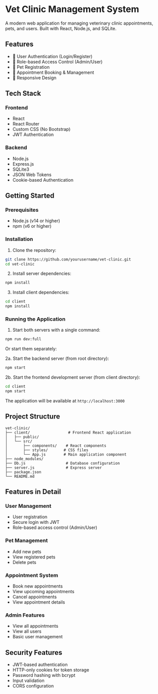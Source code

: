 # Vet Clinic Management System

A modern web application for managing veterinary clinic appointments, pets, and users. Built with React, Node.js, and SQLite.

## Features

- 🔐 User Authentication (Login/Register)
- 👤 Role-based Access Control (Admin/User)
- 🐾 Pet Registration
- 📅 Appointment Booking & Management
- 📱 Responsive Design

## Tech Stack

### Frontend
- React
- React Router
- Custom CSS (No Bootstrap)
- JWT Authentication

### Backend
- Node.js
- Express.js
- SQLite3
- JSON Web Tokens
- Cookie-based Authentication

## Getting Started

### Prerequisites
- Node.js (v14 or higher)
- npm (v6 or higher)

### Installation

1. Clone the repository:
```bash
git clone https://github.com/yourusername/vet-clinic.git
cd vet-clinic
```

2. Install server dependencies:
```bash
npm install
```

3. Install client dependencies:
```bash
cd client
npm install
```

### Running the Application

1. Start both servers with a single command:
```bash
npm run dev:full
```

Or start them separately:

2a. Start the backend server (from root directory):
```bash
npm start
```

2b. Start the frontend development server (from client directory):
```bash
cd client
npm start
```

The application will be available at `http://localhost:3000`

## Project Structure

```
vet-clinic/
├── client/                 # Frontend React application
│   ├── public/
│   └── src/
│       ├── components/    # React components
│       ├── styles/       # CSS files
│       └── App.js        # Main application component
├── node_modules/
├── Db.js                  # Database configuration
├── server.js              # Express server
├── package.json
└── README.md
```

## Features in Detail

### User Management
- User registration
- Secure login with JWT
- Role-based access control (Admin/User)

### Pet Management
- Add new pets
- View registered pets
- Delete pets

### Appointment System
- Book new appointments
- View upcoming appointments
- Cancel appointments
- View appointment details

### Admin Features
- View all appointments
- View all users
- Basic user management

## Security Features

- JWT-based authentication
- HTTP-only cookies for token storage
- Password hashing with bcrypt
- Input validation
- CORS configuration
